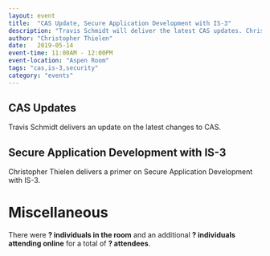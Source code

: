 ```yaml
---
layout: event
title:  "CAS Update, Secure Application Development with IS-3"
description: "Travis Schmidt will deliver the latest CAS updates. Christopher Thielen delivers a primer on secure application development with IS-3."
author: "Christopher Thielen"
date:   2019-05-14
event-time: 11:00AM - 12:00PM
event-location: "Aspen Room"
tags: "cas,is-3,security"
category: "events"
---
```


## CAS Updates

Travis Schmidt delivers an update on the latest changes to CAS.

## Secure Application Development with IS-3

Christopher Thielen delivers a primer on Secure Application Development with IS-3.

Miscellaneous
=
There were **? individuals in the room** and an additional **? individuals attending online** for a total of **? attendees**.
